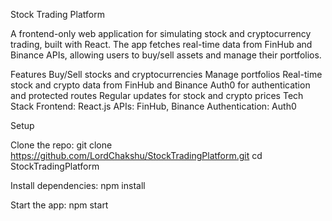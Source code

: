 Stock Trading Platform

A frontend-only web application for simulating stock and cryptocurrency trading, built with React. The app fetches real-time data from FinHub and Binance APIs, allowing users to buy/sell assets and manage their portfolios.

Features
Buy/Sell stocks and cryptocurrencies
Manage portfolios
Real-time stock and crypto data from FinHub and Binance
Auth0 for authentication and protected routes
Regular updates for stock and crypto prices
Tech Stack
Frontend: React.js
APIs: FinHub, Binance
Authentication: Auth0

Setup

Clone the repo:
git clone https://github.com/LordChakshu/StockTradingPlatform.git
cd StockTradingPlatform

Install dependencies:
npm install

Start the app:
npm start